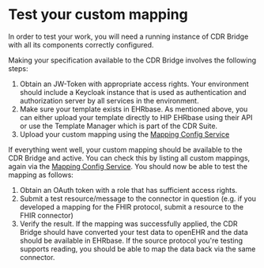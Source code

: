 # Test your custom mapping

In order to test your work, you will need a running instance of CDR Bridge with all its components correctly configured. 

Making your specification available to the CDR Bridge involves the following steps:

1. Obtain an JW-Token with appropriate access rights. Your environment should include a Keycloak instance that is used as authentication and authorization server by all services in the environment.
2. Make sure your template exists in EHRbase. As mentioned above, you can either upload your template directly to HIP EHRbase using their API or use the Template Manager which is part of the CDR Suite.
3. Upload your custom mapping using the [Mapping Config Service](/api/cdr-bridge/mappings#tag/Custom-Mappings)

If everything went well, your custom mapping should be available to the CDR Bridge and active. You can check this by listing all custom mappings, again via the [Mapping Config Service](/api/cdr-bridge/mappings#tag/Custom-Mappings/operation/getCustomMappingBundleSummaries). You should now be able to test the mapping as follows:

1. Obtain an OAuth token with a role that has sufficient access rights.
2. Submit a test resource/message to the connector in question (e.g. if you developed a mapping for the FHIR protocol, submit a resource to the FHIR connector)
3. Verify the result. If the mapping was successfully applied, the CDR Bridge should have converted your test data to openEHR and the data should be available in EHRbase. If the source protocol you're testing supports reading, you should be able to map the data back via the same connector.
